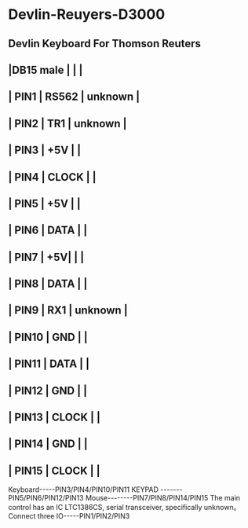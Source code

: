 # Devlin-Reuyers-D3000
Devlin  Keyboard  For Thomson Reuters
-----------------------------------------------------
|DB15  male	  |             |                        |
-----------------------------------------------------
|   PIN1      |     RS562   |        unknown         |
-----------------------------------------------------
|   PIN2      |     TR1     |         unknown        |
-----------------------------------------------------
|   PIN3      |     +5V     |                        |
-----------------------------------------------------
|   PIN4      |     CLOCK   |                        |
-----------------------------------------------------
|   PIN5      |     +5V     |                        |
-----------------------------------------------------
|   PIN6      |      DATA   |                        |                                         
-----------------------------------------------------
|   PIN7      |      +5V|   |                        |               
------------------------------------------------------
|   PIN8      |      DATA   |                        |
------------------------------------------------------
|   PIN9      |      RX1    |     unknown            |
------------------------------------------------------
|   PIN10     |      GND    |                        |
-----------------------------------------------------
|   PIN11     |      DATA   |                        |              
-----------------------------------------------------
|   PIN12     |      GND    |                        |   
-----------------------------------------------------
|   PIN13     |      CLOCK  |                        |                     
------------------------------------------------------ 
|   PIN14     |      GND    |                        |
-----------------------------------------------------
|   PIN15      |     CLOCK  |                        |
------------------------------------------------------

Keyboard-----PIN3/PIN4/PIN10/PIN11
KEYPAD -------PIN5/PIN6/PIN12/PIN13
Mouse--------PIN7/PIN8/PIN14/PIN15
The main control has an IC LTC1386CS, serial transceiver, specifically unknown。    Connect three IO-----PIN1/PIN2/PIN3
